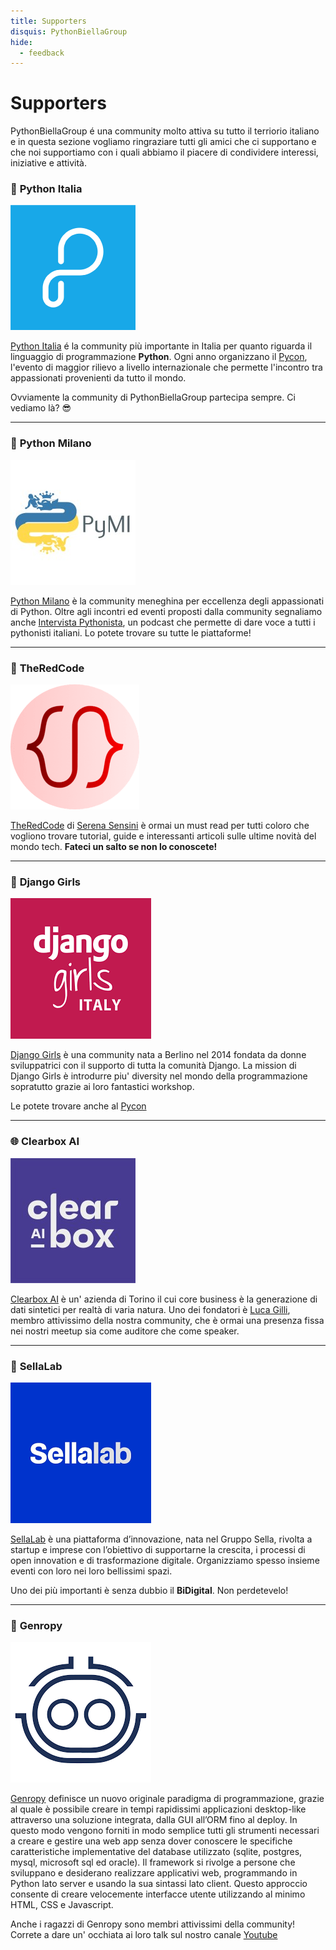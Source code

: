 ```yaml
---
title: Supporters
disquis: PythonBiellaGroup
hide:
  - feedback
---
```


# Supporters

PythonBiellaGroup é una community molto attiva su tutto il terriorio italiano e in questa sezione vogliamo ringraziare tutti gli amici che ci supportano e che noi supportiamo con i quali abbiamo il piacere di condividere interessi, iniziative e attività.

### 🐍 **Python Italia**
![Image title](../static/images/supporters/python_italia_logo.png)

[Python Italia](http://www.python.it/) é la community più importante in Italia per quanto riguarda il linguaggio di programmazione **Python**. Ogni anno organizzano il [Pycon](https://pycon.it/en), l'evento di maggior rilievo a livello internazionale che permette l'incontro tra appassionati provenienti da tutto il mondo.

Ovviamente la community di PythonBiellaGroup partecipa sempre. Ci vediamo là? 😎

---

### 🐉 **Python Milano**

![Image title](../static/images/supporters/pymi_logo.jpg)

[Python Milano](https://milano.python.it/) è la community meneghina per eccellenza degli appassionati di Python. Oltre agli incontri ed eventi proposti dalla community segnaliamo anche [Intervista Pythonista](https://intervistapythonista.com/), un podcast che permette di dare voce a tutti i pythonisti italiani. Lo potete trovare su tutte le piattaforme!


---

### 🎒 **TheRedCode**

![Image title](../static/images/supporters/theredcode_logo.png)

[TheRedCode](https://www.theredcode.it) di [Serena Sensini](https://www.linkedin.com/in/serena-sensini/?originalSubdomain=it) è ormai un must read per tutti coloro che vogliono trovare tutorial, guide e interessanti articoli sulle ultime novità del mondo tech. **Fateci un salto se non lo conoscete!**

---
### 👩 **Django Girls**

![Image title](../static/images/supporters/django_girls_logo.png)

[Django Girls](https://www.fuzzybrains.org/) è una community nata a Berlino nel 2014 fondata da donne sviluppatrici con il supporto di tutta la comunità Django.
La mission di Django Girls è introdurre piu' diversity nel mondo della programmazione sopratutto grazie ai loro fantastici workshop.

Le potete trovare anche al [Pycon](https://djangogirls.org/en/pyconitalia/)


---
### 🌐 **Clearbox AI**

![Image title](../static/images/supporters/clearboxai_logo.jpg)

[Clearbox AI](https://www.clearbox.ai/) è un' azienda di Torino il cui core business è la generazione di dati sintetici per realtà di varia natura. Uno dei fondatori è [Luca Gilli](https://www.linkedin.com/in/luca-gilli/?originalSubdomain=it), membro attivissimo della nostra community, che è ormai una presenza fissa nei nostri meetup sia come auditore che come speaker.

---

### 🌌 **SellaLab**

![Image title](../static/images/supporters/sellalab_logo.png)

[SellaLab](https://sellalab.com/) è una piattaforma d’innovazione, nata nel Gruppo Sella, rivolta a startup e imprese con l’obiettivo di supportarne la crescita, i processi di open innovation e di trasformazione digitale.
Organizziamo spesso insieme eventi con loro nei loro bellissimi spazi.

Uno dei più importanti è senza dubbio il **BiDigital**. Non perdetevelo!

---

### 👾 **Genropy**

![Image title](../static/images/supporters/genropy_logo.png)

[Genropy](https://www.genropy.org/) definisce un nuovo originale paradigma di programmazione, grazie al quale è possibile creare in tempi rapidissimi applicazioni desktop-like attraverso una soluzione integrata, dalla GUI all’ORM fino al deploy. In questo modo vengono forniti in modo semplice tutti gli strumenti necessari a creare e gestire una web app senza dover conoscere le specifiche caratteristiche implementative del database utilizzato (sqlite, postgres, mysql, microsoft sql ed oracle).
Il framework si rivolge a persone che sviluppano e desiderano realizzare applicativi web, programmando in Python lato server e usando la sua sintassi lato client. Questo approccio consente di creare velocemente interfacce utente utilizzando al minimo HTML, CSS e Javascript.

Anche i ragazzi di Genropy sono membri attivissimi della community! Correte a dare un' occhiata ai loro talk sul nostro canale [Youtube](https://www.youtube.com/watch?v=41M-UL3lZs4&list=PLyaoAB2kb_ZHZbEblU86R6Vttwl-Cplr2&pp=iAQB)